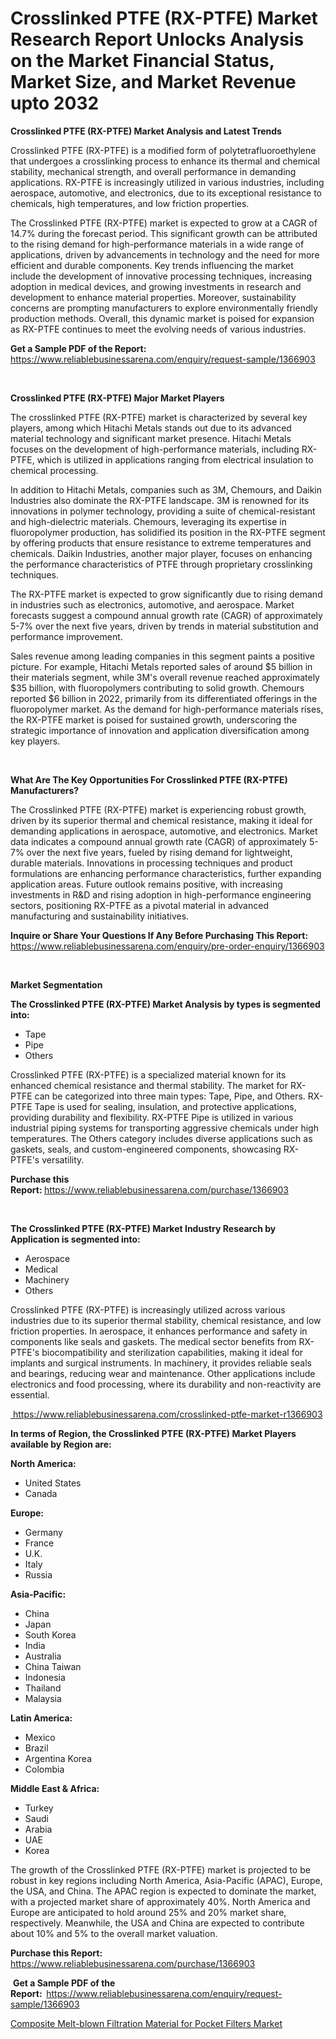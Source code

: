<p><h1>Crosslinked PTFE (RX-PTFE) Market Research Report Unlocks Analysis on the Market Financial Status, Market Size, and Market Revenue upto 2032</h1></p><p><strong>Crosslinked PTFE (RX-PTFE) Market Analysis and Latest Trends</strong></p>
<p><p>Crosslinked PTFE (RX-PTFE) is a modified form of polytetrafluoroethylene that undergoes a crosslinking process to enhance its thermal and chemical stability, mechanical strength, and overall performance in demanding applications. RX-PTFE is increasingly utilized in various industries, including aerospace, automotive, and electronics, due to its exceptional resistance to chemicals, high temperatures, and low friction properties.</p><p>The Crosslinked PTFE (RX-PTFE) market is expected to grow at a CAGR of 14.7% during the forecast period. This significant growth can be attributed to the rising demand for high-performance materials in a wide range of applications, driven by advancements in technology and the need for more efficient and durable components. Key trends influencing the market include the development of innovative processing techniques, increasing adoption in medical devices, and growing investments in research and development to enhance material properties. Moreover, sustainability concerns are prompting manufacturers to explore environmentally friendly production methods. Overall, this dynamic market is poised for expansion as RX-PTFE continues to meet the evolving needs of various industries.</p></p>
<p><strong>Get a Sample PDF of the Report:&nbsp;</strong> <a href="https://www.reliablebusinessarena.com/enquiry/request-sample/1366903?utm_campaign=2264&utm_medium=2&utm_source=Github&utm_content=ia&utm_term=01022025&utm_id=crosslinked-ptfe-rx-ptfe">https://www.reliablebusinessarena.com/enquiry/request-sample/1366903</a></p>
<p>&nbsp;</p>
<p><strong>Crosslinked PTFE (RX-PTFE) Major Market Players</strong></p>
<p><p>The crosslinked PTFE (RX-PTFE) market is characterized by several key players, among which Hitachi Metals stands out due to its advanced material technology and significant market presence. Hitachi Metals focuses on the development of high-performance materials, including RX-PTFE, which is utilized in applications ranging from electrical insulation to chemical processing.</p><p>In addition to Hitachi Metals, companies such as 3M, Chemours, and Daikin Industries also dominate the RX-PTFE landscape. 3M is renowned for its innovations in polymer technology, providing a suite of chemical-resistant and high-dielectric materials. Chemours, leveraging its expertise in fluoropolymer production, has solidified its position in the RX-PTFE segment by offering products that ensure resistance to extreme temperatures and chemicals. Daikin Industries, another major player, focuses on enhancing the performance characteristics of PTFE through proprietary crosslinking techniques.</p><p>The RX-PTFE market is expected to grow significantly due to rising demand in industries such as electronics, automotive, and aerospace. Market forecasts suggest a compound annual growth rate (CAGR) of approximately 5-7% over the next five years, driven by trends in material substitution and performance improvement.</p><p>Sales revenue among leading companies in this segment paints a positive picture. For example, Hitachi Metals reported sales of around $5 billion in their materials segment, while 3M's overall revenue reached approximately $35 billion, with fluoropolymers contributing to solid growth. Chemours reported $6 billion in 2022, primarily from its differentiated offerings in the fluoropolymer market. As the demand for high-performance materials rises, the RX-PTFE market is poised for sustained growth, underscoring the strategic importance of innovation and application diversification among key players.</p></p>
<p>&nbsp;</p>
<p><strong>What Are The Key Opportunities For Crosslinked PTFE (RX-PTFE) Manufacturers?</strong></p>
<p><p>The Crosslinked PTFE (RX-PTFE) market is experiencing robust growth, driven by its superior thermal and chemical resistance, making it ideal for demanding applications in aerospace, automotive, and electronics. Market data indicates a compound annual growth rate (CAGR) of approximately 5-7% over the next five years, fueled by rising demand for lightweight, durable materials. Innovations in processing techniques and product formulations are enhancing performance characteristics, further expanding application areas. Future outlook remains positive, with increasing investments in R&D and rising adoption in high-performance engineering sectors, positioning RX-PTFE as a pivotal material in advanced manufacturing and sustainability initiatives.</p></p>
<p><strong>Inquire or Share Your Questions If Any Before Purchasing This Report:</strong> <a href="https://www.reliablebusinessarena.com/enquiry/pre-order-enquiry/1366903?utm_campaign=2264&utm_medium=2&utm_source=Github&utm_content=ia&utm_term=01022025&utm_id=crosslinked-ptfe-rx-ptfe">https://www.reliablebusinessarena.com/enquiry/pre-order-enquiry/1366903</a></p>
<p>&nbsp;</p>
<p><strong>Market Segmentation</strong></p>
<p><strong>The Crosslinked PTFE (RX-PTFE) Market Analysis by types is segmented into:</strong></p>
<p><ul><li>Tape</li><li>Pipe</li><li>Others</li></ul></p>
<p><p>Crosslinked PTFE (RX-PTFE) is a specialized material known for its enhanced chemical resistance and thermal stability. The market for RX-PTFE can be categorized into three main types: Tape, Pipe, and Others. RX-PTFE Tape is used for sealing, insulation, and protective applications, providing durability and flexibility. RX-PTFE Pipe is utilized in various industrial piping systems for transporting aggressive chemicals under high temperatures. The Others category includes diverse applications such as gaskets, seals, and custom-engineered components, showcasing RX-PTFE's versatility.</p></p>
<p><strong>Purchase this Report:&nbsp;</strong><a href="https://www.reliablebusinessarena.com/purchase/1366903?utm_campaign=2264&utm_medium=2&utm_source=Github&utm_content=ia&utm_term=01022025&utm_id=crosslinked-ptfe-rx-ptfe">https://www.reliablebusinessarena.com/purchase/1366903</a></p>
<p>&nbsp;</p>
<p><strong>The Crosslinked PTFE (RX-PTFE) Market Industry Research by Application is segmented into:</strong></p>
<p><ul><li>Aerospace</li><li>Medical</li><li>Machinery</li><li>Others</li></ul></p>
<p><p>Crosslinked PTFE (RX-PTFE) is increasingly utilized across various industries due to its superior thermal stability, chemical resistance, and low friction properties. In aerospace, it enhances performance and safety in components like seals and gaskets. The medical sector benefits from RX-PTFE's biocompatibility and sterilization capabilities, making it ideal for implants and surgical instruments. In machinery, it provides reliable seals and bearings, reducing wear and maintenance. Other applications include electronics and food processing, where its durability and non-reactivity are essential.</p></p>
<p><a href="https://www.reliablebusinessarena.com/crosslinked-ptfe-market-r1366903?utm_campaign=2264&utm_medium=2&utm_source=Github&utm_content=ia&utm_term=01022025&utm_id=crosslinked-ptfe-rx-ptfe">&nbsp;https://www.reliablebusinessarena.com/crosslinked-ptfe-market-r1366903</a></p>
<p><strong>In terms of Region, the Crosslinked PTFE (RX-PTFE) Market Players available by Region are:</strong></p>
<p>
    <p> <strong> North America: </strong>
        <ul>
            <li>United States</li>
            <li>Canada</li>
        </ul>
        </p> 
    <p> <strong> Europe: </strong>
        <ul>
            <li>Germany</li>
            <li>France</li>
            <li>U.K.</li>
            <li>Italy</li>
            <li>Russia</li>
        </ul>
        </p> 
    <p> <strong> Asia-Pacific: </strong>
        <ul>
            <li>China</li>
            <li>Japan</li>
            <li>South Korea</li>
            <li>India</li>
            <li>Australia</li>
            <li>China Taiwan</li>
            <li>Indonesia</li>
            <li>Thailand</li>
            <li>Malaysia</li>
        </ul>
        </p> 
    <p> <strong> Latin America: </strong>
        <ul>
            <li>Mexico</li>
            <li>Brazil</li>
            <li>Argentina Korea</li>
            <li>Colombia</li>
        </ul>
        </p> 
    <p> <strong> Middle East & Africa: </strong>
        <ul>
            <li>Turkey</li>
            <li>Saudi</li>
            <li>Arabia</li>
            <li>UAE</li>
            <li>Korea</li>
        </ul>
    </p>
    </p>
<p><p>The growth of the Crosslinked PTFE (RX-PTFE) market is projected to be robust in key regions including North America, Asia-Pacific (APAC), Europe, the USA, and China. The APAC region is expected to dominate the market, with a projected market share of approximately 40%. North America and Europe are anticipated to hold around 25% and 20% market share, respectively. Meanwhile, the USA and China are expected to contribute about 10% and 5% to the overall market valuation.</p></p>
<p><strong>Purchase this Report: </strong><a href="https://www.reliablebusinessarena.com/purchase/1366903?utm_campaign=2264&utm_medium=2&utm_source=Github&utm_content=ia&utm_term=01022025&utm_id=crosslinked-ptfe-rx-ptfe">https://www.reliablebusinessarena.com/purchase/1366903</a></p>
<p>&nbsp;<strong>Get a Sample PDF of the Report:&nbsp;&nbsp;</strong><a href="https://www.reliablebusinessarena.com/enquiry/request-sample/1366903?utm_campaign=2264&utm_medium=2&utm_source=Github&utm_content=ia&utm_term=01022025&utm_id=crosslinked-ptfe-rx-ptfe">https://www.reliablebusinessarena.com/enquiry/request-sample/1366903</a></p>
<p><strong></strong></p>
<p><p><a href="https://github.com/princessbartram3/Market-Research-Report-List-1/blob/main/composite-melt-blown-filtration-material-for-pocket-filters-market.md?utm_campaign=2264&utm_medium=2&utm_source=Github&utm_content=ia&utm_term=01022025&utm_id=crosslinked-ptfe-rx-ptfe">Composite Melt-blown Filtration Material for Pocket Filters Market</a></p></p>